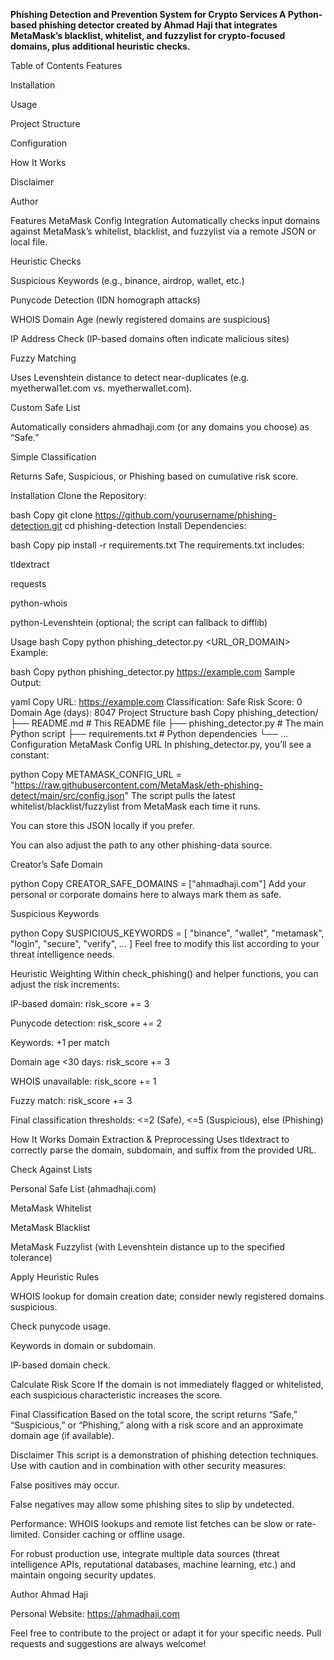 **Phishing Detection and Prevention System for Crypto Services
A Python-based phishing detector created by Ahmad Haji that integrates MetaMask’s blacklist, whitelist, and fuzzylist for crypto-focused domains, plus additional heuristic checks.**

Table of Contents
Features

Installation

Usage

Project Structure

Configuration

How It Works

Disclaimer

Author

Features
MetaMask Config Integration
Automatically checks input domains against MetaMask’s whitelist, blacklist, and fuzzylist via a remote JSON or local file.

Heuristic Checks

Suspicious Keywords (e.g., binance, airdrop, wallet, etc.)

Punycode Detection (IDN homograph attacks)

WHOIS Domain Age (newly registered domains are suspicious)

IP Address Check (IP-based domains often indicate malicious sites)

Fuzzy Matching

Uses Levenshtein distance to detect near-duplicates (e.g. myetherwal1et.com vs. myetherwallet.com).

Custom Safe List

Automatically considers ahmadhaji.com (or any domains you choose) as “Safe.”

Simple Classification

Returns Safe, Suspicious, or Phishing based on cumulative risk score.

Installation
Clone the Repository:

bash
Copy
git clone https://github.com/yourusername/phishing-detection.git
cd phishing-detection
Install Dependencies:

bash
Copy
pip install -r requirements.txt
The requirements.txt includes:

tldextract

requests

python-whois

python-Levenshtein (optional; the script can fallback to difflib)

Usage
bash
Copy
python phishing_detector.py <URL_OR_DOMAIN>
Example:

bash
Copy
python phishing_detector.py https://example.com
Sample Output:

yaml
Copy
URL: https://example.com
Classification: Safe
Risk Score: 0
Domain Age (days): 8047
Project Structure
bash
Copy
phishing_detection/
├── README.md                # This README file
├── phishing_detector.py     # The main Python script
├── requirements.txt         # Python dependencies
└── ...
Configuration
MetaMask Config URL
In phishing_detector.py, you’ll see a constant:

python
Copy
METAMASK_CONFIG_URL = "https://raw.githubusercontent.com/MetaMask/eth-phishing-detect/main/src/config.json"
The script pulls the latest whitelist/blacklist/fuzzylist from MetaMask each time it runs.

You can store this JSON locally if you prefer.

You can also adjust the path to any other phishing-data source.

Creator’s Safe Domain

python
Copy
CREATOR_SAFE_DOMAINS = ["ahmadhaji.com"]
Add your personal or corporate domains here to always mark them as safe.

Suspicious Keywords

python
Copy
SUSPICIOUS_KEYWORDS = [
    "binance", "wallet", "metamask", "login", "secure", "verify",
    ...
]
Feel free to modify this list according to your threat intelligence needs.

Heuristic Weighting
Within check_phishing() and helper functions, you can adjust the risk increments:

IP-based domain: risk_score += 3

Punycode detection: risk_score += 2

Keywords: +1 per match

Domain age <30 days: risk_score += 3

WHOIS unavailable: risk_score += 1

Fuzzy match: risk_score += 3

Final classification thresholds: <=2 (Safe), <=5 (Suspicious), else (Phishing)

How It Works
Domain Extraction & Preprocessing
Uses tldextract to correctly parse the domain, subdomain, and suffix from the provided URL.

Check Against Lists

Personal Safe List (ahmadhaji.com)

MetaMask Whitelist

MetaMask Blacklist

MetaMask Fuzzylist (with Levenshtein distance up to the specified tolerance)

Apply Heuristic Rules

WHOIS lookup for domain creation date; consider newly registered domains suspicious.

Check punycode usage.

Keywords in domain or subdomain.

IP-based domain check.

Calculate Risk Score
If the domain is not immediately flagged or whitelisted, each suspicious characteristic increases the score.

Final Classification
Based on the total score, the script returns “Safe,” “Suspicious,” or “Phishing,” along with a risk score and an approximate domain age (if available).

Disclaimer
This script is a demonstration of phishing detection techniques. Use with caution and in combination with other security measures:

False positives may occur.

False negatives may allow some phishing sites to slip by undetected.

Performance: WHOIS lookups and remote list fetches can be slow or rate-limited. Consider caching or offline usage.

For robust production use, integrate multiple data sources (threat intelligence APIs, reputational databases, machine learning, etc.) and maintain ongoing security updates.

Author
Ahmad Haji

Personal Website: https://ahmadhaji.com

Feel free to contribute to the project or adapt it for your specific needs. Pull requests and suggestions are always welcome!

